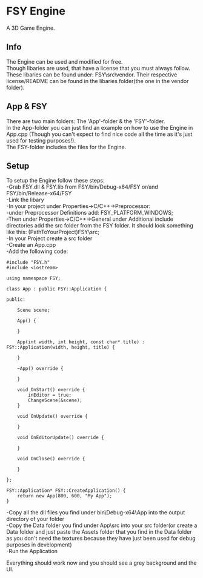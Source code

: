 # FSY Engine
 A 3D Game Engine.

## Info

The Engine can be used and modified for free. <br />
Though libaries are used, that have a license that you must always follow. <br />
These libaries can be found under: FSY\src\vendor. Their respective license/README
can be found in the libaries folder(the one in the vendor folder).

## App & FSY

There are two main folders: The 'App'-folder & the 'FSY'-folder. <br />
In the App-folder you can just find an example on how to use the Engine in App.cpp
(Though you can't expect to find nice code all the time as it's just used for testing
purposes!). <br />
The FSY-folder includes the files for the Engine.

## Setup

To setup the Engine follow these steps: <br />
-Grab FSY.dll & FSY.lib from FSY/bin/Debug-x64/FSY or/and FSY/bin/Release-x64/FSY <br />
-Link the libary <br />
-In your project under Properties->C/C++->Preprocessor: <br />
	-under Preprocessor Definitions add: FSY_PLATFORM_WINDOWS; <br />
-Then under Properties->C/C++->General under Additional include directories
 add the src folder from the FSY folder. It should
 look something like this: (PathToYourProject)FSY\src; <br />
-In your Project create a src folder <br />
-Create an App.cpp <br />
-Add the following code:

	#include "FSY.h"
	#include <iostream>

	using namespace FSY;

	class App : public FSY::Application {

	public:

		Scene scene;

		App() {

		}

		App(int width, int height, const char* title) : FSY::Application(width, height, title) {
		
		}

		~App() override {

		}

		void OnStart() override {
			inEditor = true;
			ChangeScene(&scene);
		}

		void OnUpdate() override {
			
		}

		void OnEditorUpdate() override {
		
		}

		void OnClose() override {
		
		}
	
	};

	FSY::Application* FSY::CreateApplication() {
		return new App(800, 600, "My App");
	}

-Copy all the dll files you find under bin\Debug-x64\App
 into the output directory of your folder <br />
-Copy the Data folder you find under App\src into
 your src folder(or create a Data folder and just
 paste the Assets folder that you find in the Data
 folder as you don't need the textures because
 they have just been used for debug purposes in
 development) <br />
-Run the Application <br />

Everything should work now and you should see a grey
background and the UI.